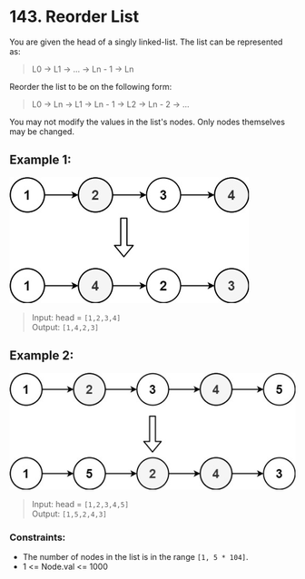 # 143. Reorder List

You are given the head of a singly linked-list. The list can be represented as:
> L0 → L1 → … → Ln - 1 → Ln

Reorder the list to be on the following form:
> L0 → Ln → L1 → Ln - 1 → L2 → Ln - 2 → …

You may not modify the values in the list's nodes. Only nodes themselves may be changed.

## Example 1:

![Drag Racing](reorder1linked-list.jpg)

> Input: head = `[1,2,3,4]`\
Output: `[1,4,2,3]`

## Example 2:

![Drag Racing](reorder2-linked-list.jpg)

> Input: head = `[1,2,3,4,5]`\
Output: `[1,5,2,4,3]`

### Constraints:

- The number of nodes in the list is in the range `[1, 5 * 104]`.
- 1 <= Node.val <= 1000
